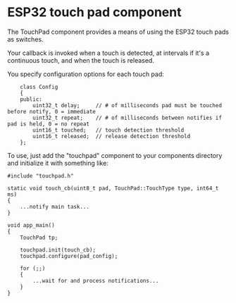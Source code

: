 # ESP32 touch pad component
The TouchPad component provides a means of using the ESP32 touch pads
as switches.

Your callback is invoked when a touch is detected, at intervals if it's
a continuous touch, and when the touch is released.

You specify configuration options for each touch pad:
```
    class Config
    {
    public:
        uint32_t delay;     // # of milliseconds pad must be touched before notify, 0 = immediate
        uint32_t repeat;    // # of milliseconds between notifies if pad is held, 0 = no repeat
        uint16_t touched;   // touch detection threshold
        uint16_t released;  // release detection threshold
    };
```

To use, just add the "touchpad" component to your components directory
and initialize it with something like:

```
#include "touchpad.h"

static void touch_cb(uint8_t pad, TouchPad::TouchType type, int64_t ms)
{
    ...notify main task...
}

void app_main()
{
    TouchPad tp;

    touchpad.init(touch_cb);
    touchpad.configure(pad_config);

    for (;;)
    {
        ...wait for and process notifications...
    }
}
```

